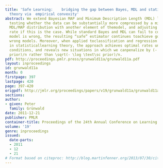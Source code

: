 ```yaml
---
title: 'Safe Learning:    bridging the gap between Bayes, MDL and statistical learning
  theory via  empirical convexity'
abstract: We extend Bayesian MAP and Minimum Description Length (MDL) learning by
  testing whether the data can be substantially more compressed by a mixture of the
  MDL/MAP distribution with another element of themodel, and adjusting the learning
  rate if this is the case. While standard Bayes and MDL can fail to converge ifthe
  model is wrong, the resulting “safe” estimator continues toachieve good rates with
  wrong models. Moreover, when applied toclassification and regression models as considered
  in statisticallearning theory, the approach achieves optimal rates under, e.g.,Tsybakov’s
  conditions, and reveals new situations in which we canpenalize by (- \log \text\sc
  prior)/n rather than \sqrt(- \log \text\sc prior)/n.
pdf: http://proceedings.pmlr.press/grunwald11a/grunwald11a.pdf
layout: inproceedings
id: grunwald11a
month: 0
firstpage: 397
lastpage: 420
page: 397-420
origpdf: http://jmlr.org/proceedings/papers/v19/grunwald11a/grunwald11a.pdf
sections: 
author:
- given: Peter
  family: Grünwald
date: 2011-12-21
publisher: PMLR
container-title: Proceedings of the 24th Annual Conference on Learning Theory
volume: '19'
genre: inproceedings
issued:
  date-parts:
  - 2011
  - 12
  - 21
# Format based on citeproc: http://blog.martinfenner.org/2013/07/30/citeproc-yaml-for-bibliographies/
---
```

